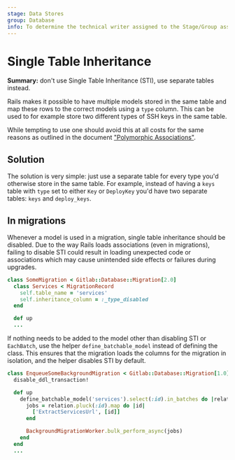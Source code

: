 ```yaml
---
stage: Data Stores
group: Database
info: To determine the technical writer assigned to the Stage/Group associated with this page, see https://about.gitlab.com/handbook/product/ux/technical-writing/#assignments
---
```


# Single Table Inheritance

**Summary:** don't use Single Table Inheritance (STI), use separate tables
instead.

Rails makes it possible to have multiple models stored in the same table and map
these rows to the correct models using a `type` column. This can be used to for
example store two different types of SSH keys in the same table.

While tempting to use one should avoid this at all costs for the same reasons as
outlined in the document ["Polymorphic Associations"](polymorphic_associations.md).

## Solution

The solution is very simple: just use a separate table for every type you'd
otherwise store in the same table. For example, instead of having a `keys` table
with `type` set to either `Key` or `DeployKey` you'd have two separate tables:
`keys` and `deploy_keys`.

## In migrations

Whenever a model is used in a migration, single table inheritance should be disabled.
Due to the way Rails loads associations (even in migrations), failing to disable STI
could result in loading unexpected code or associations which may cause unintended
side effects or failures during upgrades.

```ruby
class SomeMigration < Gitlab::Database::Migration[2.0]
  class Services < MigrationRecord
    self.table_name = 'services'
    self.inheritance_column = :_type_disabled
  end

  def up
  ...
```

If nothing needs to be added to the model other than disabling STI or `EachBatch`,
use the helper `define_batchable_model` instead of defining the class.
This ensures that the migration loads the columns for the migration in isolation,
and the helper disables STI by default.

```ruby
class EnqueueSomeBackgroundMigration < Gitlab::Database::Migration[1.0]
  disable_ddl_transaction!

  def up
    define_batchable_model('services').select(:id).in_batches do |relation|
      jobs = relation.pluck(:id).map do |id|
        ['ExtractServicesUrl', [id]]
      end

      BackgroundMigrationWorker.bulk_perform_async(jobs)
    end
  end
  ...
```
